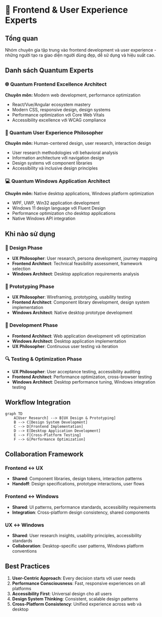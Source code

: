 # 🎨 Frontend & User Experience Experts

## Tổng quan
Nhóm chuyên gia tập trung vào frontend development và user experience - những người tạo ra giao diện người dùng đẹp, dễ sử dụng và hiệu suất cao.

## Danh sách Quantum Experts

### 🌐 Quantum Frontend Excellence Architect
**Chuyên môn:** Modern web development, performance optimization
- React/Vue/Angular ecosystem mastery
- Modern CSS, responsive design, design systems
- Performance optimization với Core Web Vitals
- Accessibility excellence với WCAG compliance

### 🎨 Quantum User Experience Philosopher  
**Chuyên môn:** Human-centered design, user research, interaction design
- User research methodologies với behavioral analysis
- Information architecture với navigation design
- Design systems với component libraries
- Accessibility và inclusive design principles

### 💻 Quantum Windows Application Architect
**Chuyên môn:** Native desktop applications, Windows platform optimization
- WPF, UWP, Win32 application development
- Windows 11 design language với Fluent Design
- Performance optimization cho desktop applications
- Native Windows API integration

## Khi nào sử dụng

### 🎯 Design Phase
- **UX Philosopher**: User research, persona development, journey mapping
- **Frontend Architect**: Technical feasibility assessment, framework selection
- **Windows Architect**: Desktop application requirements analysis

### 🎨 Prototyping Phase
- **UX Philosopher**: Wireframing, prototyping, usability testing
- **Frontend Architect**: Component library development, design system implementation
- **Windows Architect**: Native desktop prototype development

### 🚀 Development Phase
- **Frontend Architect**: Web application development với optimization
- **Windows Architect**: Desktop application implementation
- **UX Philosopher**: Continuous user testing và iteration

### 🔍 Testing & Optimization Phase
- **UX Philosopher**: User acceptance testing, accessibility auditing
- **Frontend Architect**: Performance optimization, cross-browser testing
- **Windows Architect**: Desktop performance tuning, Windows integration testing

## Workflow Integration

```mermaid
graph TD
    A[User Research] --> B[UX Design & Prototyping]
    B --> C[Design System Development]
    C --> D[Frontend Implementation]
    D --> E[Desktop Application Development]
    E --> F[Cross-Platform Testing]
    F --> G[Performance Optimization]
```

## Collaboration Framework

### Frontend ↔ UX
- **Shared**: Component libraries, design tokens, interaction patterns
- **Handoff**: Design specifications, prototype interactions, user flows

### Frontend ↔ Windows  
- **Shared**: UI patterns, performance standards, accessibility requirements
- **Integration**: Cross-platform design consistency, shared components

### UX ↔ Windows
- **Shared**: User research insights, usability principles, accessibility standards  
- **Collaboration**: Desktop-specific user patterns, Windows platform conventions

## Best Practices
1. **User-Centric Approach**: Every decision starts với user needs
2. **Performance Consciousness**: Fast, responsive experiences on all platforms
3. **Accessibility First**: Universal design cho all users
4. **Design System Thinking**: Consistent, scalable design patterns
5. **Cross-Platform Consistency**: Unified experience across web và desktop
